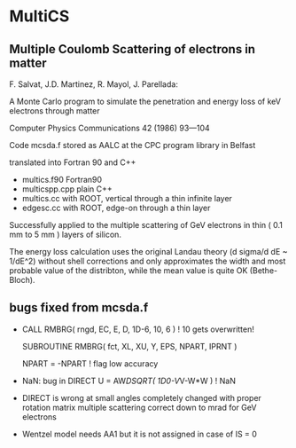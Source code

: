 
# MultiCS

## Multiple Coulomb Scattering of electrons in matter

F. Salvat, J.D. Martinez, R. Mayol, J. Parellada:

A Monte Carlo program to simulate the penetration and energy loss of keV
electrons through matter

Computer Physics Communications 42 (1986) 93—104

Code mcsda.f stored as AALC at the CPC program library in Belfast

translated into Fortran 90 and C++
- multics.f90  Fortran90
- multicspp.cpp  plain C++
- multics.cc with ROOT, vertical through a thin infinite layer
- edgesc.cc with ROOT, edge-on through a thin layer

Successfully applied to the multiple scattering of GeV electrons in thin
( 0.1 mm to 5 mm ) layers of silicon.

The energy loss calculation uses the original Landau theory (d sigma/d dE ~ 1/dE^2)
without shell corrections and only approximates the width and most probable value
of the distribton, while the mean value is quite OK (Bethe-Bloch).

## bugs fixed from mcsda.f

- CALL RMBRG( rngd, EC, E, D, 1D-6, 10, 6 ) ! 10 gets overwritten!

  SUBROUTINE RMBRG( fct, XL, XU, Y, EPS, NPART, IPRNT )      

  NPART = -NPART ! flag low accuracy

- NaN: bug in DIRECT
  U = AW*DSQRT( 1D0-V*V-W*W ) ! NaN

- DIRECT is wrong at small angles
  completely changed with proper rotation matrix
  multiple scattering correct down to mrad for GeV electrons

- Wentzel model needs AA1 but it is not assigned in case of IS = 0
